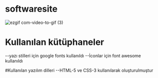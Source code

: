 ﻿# softwaresite
 
![ezgif com-video-to-gif (3)](https://github.com/emelzorlu/softwaresite/assets/147662992/1b17fe6c-339f-4a53-b87b-cbda5c61d26a)

# Kullanılan kütüphaneler
--yazı stilleri için google fonts kullanıldı
--İconlar için font awesome kullanıldı

#Kullanılan yazılım dilleri
--HTML-5 ve CSS-3 kullanılarak oluşturulmuştur

